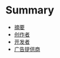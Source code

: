 # Summary

+ [摘要](./abstract.md)
+ [创作者](./authors.md)
+ [开发者](./developers.md)
+ [广告提供商](./advertisers.md)
